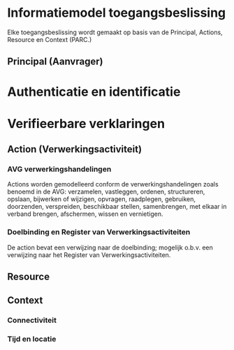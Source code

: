 # Informatiemodel toegangsbeslissing

Elke toegangsbeslissing wordt gemaakt op basis van de Principal, Actions, Resource en Context (PARC.)

## Principal (Aanvrager)

# Authenticatie en identificatie

# Verifieerbare verklaringen

## Action (Verwerkingsactiviteit)

### AVG verwerkingshandelingen
 
Actions worden gemodelleerd conform de verwerkingshandelingen zoals benoemd in de AVG: verzamelen, vastleggen, ordenen, structureren, opslaan, bijwerken of wijzigen, opvragen, raadplegen, gebruiken, doorzenden, verspreiden, beschikbaar stellen, samenbrengen, met elkaar in verband brengen, afschermen, wissen en vernietigen.

### Doelbinding en Register van Verwerkingsactiviteiten

De action bevat een verwijzing naar de doelbinding; mogelijk o.b.v. een verwijzing naar het Register van Verwerkingsactiviteiten.

## Resource

## Context

### Connectiviteit

### Tijd en locatie